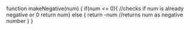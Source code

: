function makeNegative(num) {
  if(num <= 0){ //checks if num is already negative or 0
    return num} else {
      return -num //returns num as negative number
    }
  }
  

